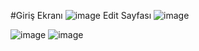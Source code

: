#Giriş Ekranı
![image](https://github.com/Developper2310/IM-AGES/assets/130366798/f0e119c7-df34-4a13-bdc8-c7e7f5cafd5e)
Edit Sayfası
![image](https://github.com/Developper2310/IM-AGES/assets/130366798/a0c45495-7c52-4c15-8e30-01e048298b14)

![image](https://github.com/Developper2310/IM-AGES/assets/130366798/25d09515-0f20-4404-8199-1b5531462bdc)
![image](https://github.com/Developper2310/IM-AGES/assets/130366798/ff9e5456-e688-4047-bf12-ba38163363e8)

